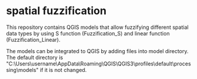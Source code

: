 # spatial fuzzification
This repository contains QGIS models that allow fuzzifying different spatial data types by using S function (Fuzzification_S) and linear function (Fuzzification_Linear).

The models can be integrated to QGIS by adding files into model directory. The default directory is "C:\Users\username\AppData\Roaming\QGIS\QGIS3\profiles\default\processing\models" if it is not changed.

